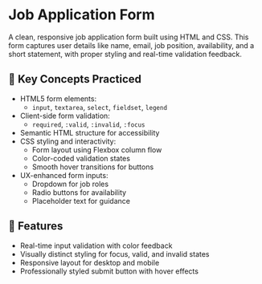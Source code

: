 # Job Application Form

A clean, responsive job application form built using HTML and CSS. This form captures user details like name, email, job position, availability, and a short statement, with proper styling and real-time validation feedback.

## 🎯 Key Concepts Practiced

- HTML5 form elements:
  - `input`, `textarea`, `select`, `fieldset`, `legend`
- Client-side form validation:
  - `required`, `:valid`, `:invalid`, `:focus`
- Semantic HTML structure for accessibility
- CSS styling and interactivity:
  - Form layout using Flexbox column flow
  - Color-coded validation states
  - Smooth hover transitions for buttons
- UX-enhanced form inputs:
  - Dropdown for job roles
  - Radio buttons for availability
  - Placeholder text for guidance

## 🧪 Features

- Real-time input validation with color feedback
- Visually distinct styling for focus, valid, and invalid states
- Responsive layout for desktop and mobile
- Professionally styled submit button with hover effects

